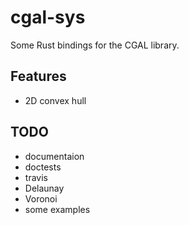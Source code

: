 # cgal-sys

Some Rust bindings for the CGAL library.

## Features

- 2D convex hull

## TODO

- documentaion
- doctests
- travis
- Delaunay
- Voronoi
- some examples
